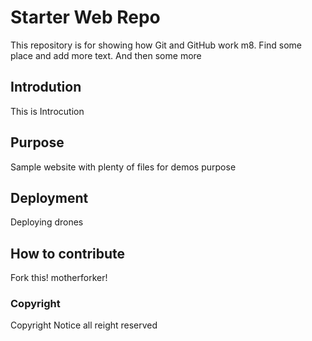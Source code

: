 # Starter Web Repo

This repository is for showing how Git and GitHub work m8.
Find some place and add more text.
And then some more

## Introdution

This is Introcution

## Purpose

Sample website with plenty of files for demos purpose

## Deployment

Deploying drones

## How to contribute

Fork this! motherforker!

### Copyright

Copyright Notice all reight reserved
